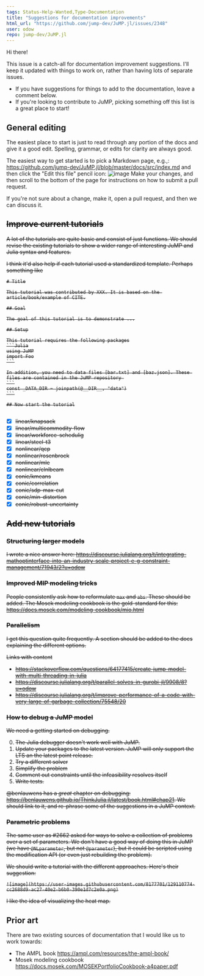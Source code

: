 ```yaml
---
tags: Status-Help-Wanted,Type-Documentation
title: "Suggestions for documentation improvements"
html_url: "https://github.com/jump-dev/JuMP.jl/issues/2348"
user: odow
repo: jump-dev/JuMP.jl
---
```


Hi there! 

This issue is a catch-all for documentation improvement suggestions. I'll keep it updated with things to work on, rather than having lots of separate issues.

 * If you have suggestions for things to add to the documentation, leave a comment below.
 * If you're looking to contribute to JuMP, picking something off this list is a great place to start!

## General editing

The easiest place to start is just to read through any portion of the docs and give it a good edit. Spelling, grammar, or edits for clarity are always good. 

The easiest way to get started is to pick a Markdown page, e.g.,:
https://github.com/jump-dev/JuMP.jl/blob/master/docs/src/index.md
and then click the "Edit this file" pencil icon:
![image](https://user-images.githubusercontent.com/8177701/138628553-531dc435-951c-4cc1-8151-05d17200d4fa.png)
Make your changes, and then scroll to the bottom of the page for instructions on how to submit a pull request. 

If you're not sure about a change, make it, open a pull request, and then we can discuss it.

<s>

## Improve current tutorials

A lot of the tutorials are quite basic and consist of just functions. We should revise the existing tutorials to show a wider range of interesting JuMP and Julia syntax and features.

I think it'd also help if each tutorial used a standardized template. Perhaps something like
````
# Title

This tutorial was contributed by XXX. It is based on the article/book/example of CITE.

## Goal

The goal of this tutorial is to demonstrate ...

## Setup

This tutorial requires the following packages
```Julia
using JuMP
import Foo
```

In addition, you need to data files [bar.txt] and [baz.json]. These files are contained in the JuMP repository 
```
const _DATA_DIR = joinpath(@__DIR__, "data")
```

## Now start the tutorial


````

- [x] linear/knapsack
- [x] linear/multicommodity-flow
- [x] linear/workforce-schedulig
- [x] linear/steel-t3
- [x] nonlinear/qcp
- [x] nonlinear/rosenbrock
- [x] nonlinear/mle
- [x] nonlinear/clnlbeam
- [x] conic/kmeans
- [x] conic/correlation
- [x] conic/sdp-max-cut
- [x] conic/min-distortion
- [x] conic/robust-uncertainty

## Add new tutorials

### Structuring larger models

I wrote a nice answer here:
https://discourse.julialang.org/t/integrating-mathoptinterface-into-an-industry-scale-project-e-g-constraint-management/71943/2?u=odow

### Improved MIP modeling tricks

People consistently ask how to reformulate `max` and `abs`. These should be added. The Mosek modeling cookbook is the gold-standard for this: https://docs.mosek.com/modeling-cookbook/mio.html

### Parallelism

I get this question quite frequently. A section should be added to the docs explaining the different options.

Links with content

 * https://stackoverflow.com/questions/64177415/create-jump-model-with-multi-threading-in-julia
 * https://discourse.julialang.org/t/parallel-solves-in-gurobi-jl/9908/8?u=odow
 * https://discourse.julialang.org/t/improve-performance-of-a-code-with-very-large-of-garbage-collection/75548/20

### How to debug a JuMP model

We need a getting started on debugging.

 0. The Julia debugger doesn't work well with JuMP.
 1. Update your packages to the latest version. JuMP will only support the LTS an the latest point release.
 2. Try a different solver
 3. Simplify the problem
 4. Comment out constraints until the infeasibility resolves itself
 5. Write tests. 

@benlauwens has a _great_ chapter on debugging: https://benlauwens.github.io/ThinkJulia.jl/latest/book.html#chap21. We should link to it, and re-phrase some of the suggestions in a JuMP context.

### Parametric problems

The same user as #2662 asked for ways to solve a collection of problems over a set of parameters. We don't have a good way of doing this in JuMP (we have `@NLparameter`, but not `@parameter`), but it could be scripted using the modification API (or even just rebuilding the problem).

We should write a tutorial with the different approaches. Here's their suggestion:

`![image](https://user-images.githubusercontent.com/8177701/129110774-cc2688d9-ac27-40e2-b6b0-390e1d7c2e0a.png)`

I like the idea of visualizing the heat map.
</s>
## Prior art

There are two existing sources of documentation that I would like us to work towards:

 * The AMPL book https://ampl.com/resources/the-ampl-book/
 * Mosek modeling cookbook https://docs.mosek.com/MOSEKPortfolioCookbook-a4paper.pdf

